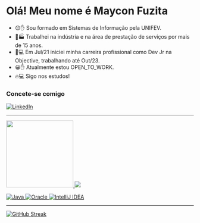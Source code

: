 # Olá! Meu nome é Maycon Fuzita

- 😊✋ Sou formado em Sistemas de Informação pela UNIFEV.
- 💪🏭 Trabalhei na indústria e na área de prestação de serviços por mais de 15 anos.
- 💪💻 Em Jul/21 iniciei minha carreira profissional como Dev Jr na Objective, trabalhando até Out/23.
- 😀✋ Atualmente estou OPEN_TO_WORK.
- 🔥💻 Sigo nos estudos!

### Concete-se comigo
[![LinkedIn](https://img.shields.io/badge/LinkedIn-000?style=for-the-badge&logo=linkedin&logoColor=0E76A8)](https://www.linkedin.com/in/mayconfuzita/)

<hr>


<div>
  <a href="https://github.com/Mayconfuzita86">
  <img height="180em" src="https://github-readme-stats.vercel.app/api?username=Mayconfuzita86&show_icons=true&theme=dracula#gh-dracula-mode-only)](https://github.com/Mayconfuzita86/github-readme-stats#gh-dracula-mode-only"/_>
  <img heigth="180em" src="https://github-readme-stats.vercel.app/api/top-langs/?username=Mayconfuzita86&show_icons=true&theme=dracula#gh-dracula-mode-only)](https://github.com/Mayconfuzita86/github-readme-stats"/_>
</div>




<div>

![Java](https://img.shields.io/badge/java-%23ED8B00.svg?style=for-the-badge&logo=openjdk&logoColor=white)
![Oracle](https://img.shields.io/badge/oracle-%237F52FF.svg?style=for-the-badge&logo=kotlin&logoColor=white)
![IntelliJ IDEA](https://img.shields.io/badge/IntelliJIDEA-000000.svg?style=for-the-badge&logo=intellij-idea&logoColor=white)

</div>
<hr>

[![GitHub Streak](https://streak-stats.demolab.com/?user=Mayconfuzita86&theme=bear&background=000&border=30A3DC&dates=FFF)](https://git.io/streak-stats)

##